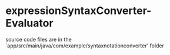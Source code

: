 # expressionSyntaxConverter-Evaluator

source code files are in the `app/src/main/java/com/example/syntaxnotationconverter' folder

